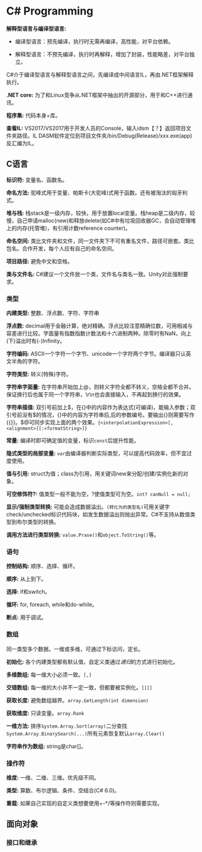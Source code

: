 # C\# Programming

**解释型语言与编译型语言:**

- 编译型语言：预先编译，执行时无需再编译，高性能，对平台依赖。

- 解释型语言：不预先编译，执行时再解释，增加了封装，性能略差，对平台独立。

C\#介于编译型语言与解释型语言之间，先编译成中间语言IL，再由.NET框架解释执行。

**.NET core:** 为了和Linux竞争从.NET框架中抽出的开源部分，用于和C++进行通讯。

**程序集:** 代码本身+库。

**查看IL:** VS2017/VS2017用于开发人员的Console，输入idsm【？】返回项目文件夹路径。IL DASM软件定位到项目文件夹/bin/Debug(Release)/xxx.exe(app)反汇编为IL。

## C语言

**标识符:** 变量名、函数名。

**命名方法:** 驼峰式用于变量、帕斯卡(大驼峰)式用于函数。还有被淘汰的匈牙利式。

**堆与栈:** 栈stack是一级内存，较快，用于放置local变量。栈heap是二级内存，较慢，自己申请malloc(new)和释放delete(如C#中有垃圾回收器GC，会自动管理堆上的内存(托管堆)，有引用计数reference counter)。

**命名空间:** 类比文件夹和文件，同一文件夹下不可有重名文件，路径可嵌套。类比包名。合作开发，每个人应有自己的命名空间。

**项目路径:** 避免中文和空格。

**类与文件名:** C#建议一个文件放一个类，文件名与类名一致。Unity对此强制要求。

### 类型

**内建类型:** 整数、浮点数、字符、字符串

**浮点数:** decimal用于金融计算，绝对精确。浮点比较注意精确位数，可用相减与容差进行比较。字面量有指数指数计数法和十六进制两种。除零时有NaN，向上(下)溢出时有(-)Infinity。

**字符编码:** ASCII一个字符一个字节、unicode一个字符两个字节。编译器只认英文半角的字符。

**字符类型:** 转义(特殊)字符。

**字符串字面量:** 在字符串开始加上@，则转义字符全都不转义，空格全都不合并。保证换行后也属于同一个字符串，\r\n也会直接输入，不再起到换行的效果。

**字符串插值:** 双引号前加上\$，在{}中的内容作为表达式(可编译)，能输入参数；双引号前没有\$的情况，{}中的内容为字符串后,后的参数编号。要输出{}则需要写作{{}}。\$@可同步实现上面的两个效果。`{<interpolationExpression>[,<alignment>][:<formatString>]}`

**常量:** 编译时即可确定值的变量，标识`const`后提升性能。

**隐式类型的局部变量:** `var`由编译器判断实际类型，可以提高代码效率，但不宜过度使用。

**值与引用:** struct为值；class为引用，用关键词new来分配/创建/实例化新的对象。

**可空修饰符?:** 值类型一般不能为空，?使值类型可为空。`int? canNull = null;`

**显示/强制类型转换:** 可能会造成数据溢出。`(转化为的类型名)`可用关键字check/unchecked标识代码块，如发生数据溢出则抛出异常。C\#不支持从数值类型到布尔类型的转换。

**调用方法进行类型转换:** `value.Prase()`和`object.ToString()`等。

### 语句

**控制结构:** 顺序、选择、循环。

**顺序:** 从上到下。

**选择:** if和switch。

**循环:** for, foreach, while和do-while。

**断点:** 用于调试。

### 数组

同一类型多个数据。一维或多维，可通过下标访问，定长。

**初始化:** 各个内建类型都有默认值，自定义类通过*递归*的方式进行初始化。

**多维数组:** 每一维大小必须一致。`[,]`

**交错数组:** 每一维的大小并不一定一致，但都要被实例化。`[][]`

**获取长度:** 避免数组越界。`array.GetLength(int dimension)`

**获取维度:** 只读变量。`array.Rank`

**一维方法:** 排序`System.Array.Sort(array)`二分查找`System.Array.BinarySearch(...)`所有元素恢复默认`array.Clear()`

**字符串作为数组:** string是char[]。

### 操作符

**维度:** 一维、二维、三维。优先级不同。

**类型:** 算数、布尔逻辑、条件、空结合(C\# 6.0)。

**重载:** 如果自己实现的自定义类想要使用+-*/等操作符则需要实现。

## 面向对象

### 接口和继承
